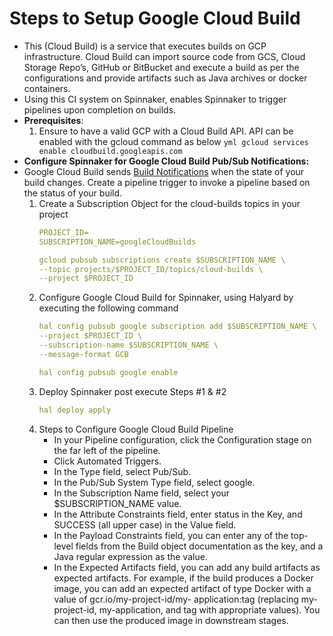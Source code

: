 # Steps to Setup Google Cloud Build
* This (Cloud Build) is a service that executes builds on GCP infrastructure. Cloud Build can import
source code from GCS, Cloud Storage Repo’s, GitHub or BitBucket and execute a build as per the
configurations and provide artifacts such as Java archives or docker containers.
* Using this CI system on Spinnaker, enables Spinnaker to trigger pipelines upon completion on
builds.
* **Prerequisites**:
     1. Ensure to have a valid GCP with a Cloud Build API. API can be enabled with the gcloud
        command as below
		    ```yml
            gcloud services enable cloudbuild.googleapis.com
			```
* **Configure Spinnaker for Google Cloud Build Pub/Sub Notifications:**
* Google Cloud Build sends [Build Notifications](https://cloud.google.com/cloud-build/docs/send-build-notifications) when the state of your build changes. Create a
  pipeline trigger to invoke a pipeline based on the status of your build.
     1. Create a Subscription Object for the cloud-builds topics in your project
          ```yml
          PROJECT_ID=
          SUBSCRIPTION_NAME=googleCloudBuilds

          gcloud pubsub subscriptions create $SUBSCRIPTION_NAME \
          --topic projects/$PROJECT_ID/topics/cloud-builds \
          --project $PROJECT_ID
          ```
     2. Configure Google Cloud Build for Spinnaker, using Halyard by executing the following
        command
		   ```yml
           hal config pubsub google subscription add $SUBSCRIPTION_NAME \
           --project $PROJECT_ID \
           --subscription-name $SUBSCRIPTION_NAME \
           --message-format GCB
		   
           hal config pubsub google enable
		   ```
     3. Deploy Spinnaker post execute Steps #1 & #2
          ```yml
          hal deploy apply
          ```
     4. Steps to Configure Google Cloud Build Pipeline
          * In your Pipeline configuration, click the Configuration stage on the far left of the
          pipeline.
          * Click Automated Triggers.
          * In the Type field, select Pub/Sub.
          * In the Pub/Sub System Type field, select google.
          * In the Subscription Name field, select your $SUBSCRIPTION_NAME value.
          * In the Attribute Constraints field, enter status in the Key, and SUCCESS (all upper
             case) in the Value field.
          * In the Payload Constraints field, you can enter any of the top-level fields from
            the Build object documentation as the key, and a Java regular expression as the
            value.
          * In the Expected Artifacts field, you can add any build artifacts as expected
            artifacts. For example, if the build produces a Docker image, you can add an
            expected artifact of type Docker with a value of gcr.io/my-project-id/my-
            application:tag (replacing my-project-id, my-application, and tag with
            appropriate values). You can then use the produced image in downstream
            stages.

